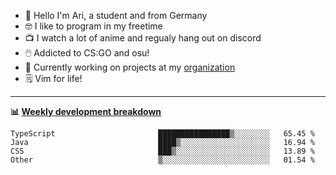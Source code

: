* 👋 Hello I'm Ari, a student and from Germany
* 🤓 I like to program in my freetime
* 📺 I watch a lot of anime and regualy hang out on discord
* 🖱️ Addicted to CS:GO and osu!
* 👷 Currently working on projects at my [organization](https://github.com/aridevelopment-de)
* 🗒️ Vim for life!

<hr />

**📊 [Weekly development breakdown](https://wakatime.com/@Ari24)**

<!--START_SECTION:waka-->

```text
TypeScript                       ████████████████▒░░░░░░░░   65.45 %
Java                             ████▒░░░░░░░░░░░░░░░░░░░░   16.94 %
CSS                              ███▒░░░░░░░░░░░░░░░░░░░░░   13.89 %
Other                            ▒░░░░░░░░░░░░░░░░░░░░░░░░   01.54 %
```

<!--END_SECTION:waka-->
